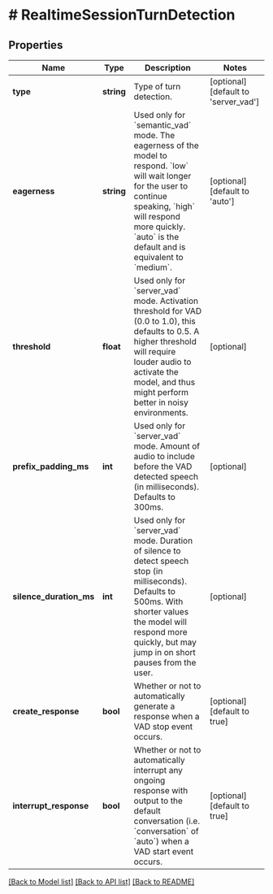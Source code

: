 # # RealtimeSessionTurnDetection

## Properties

Name | Type | Description | Notes
------------ | ------------- | ------------- | -------------
**type** | **string** | Type of turn detection. | [optional] [default to 'server_vad']
**eagerness** | **string** | Used only for &#x60;semantic_vad&#x60; mode. The eagerness of the model to respond. &#x60;low&#x60; will wait longer for the user to continue speaking, &#x60;high&#x60; will respond more quickly. &#x60;auto&#x60; is the default and is equivalent to &#x60;medium&#x60;. | [optional] [default to 'auto']
**threshold** | **float** | Used only for &#x60;server_vad&#x60; mode. Activation threshold for VAD (0.0 to 1.0), this defaults to 0.5. A  higher threshold will require louder audio to activate the model, and  thus might perform better in noisy environments. | [optional]
**prefix_padding_ms** | **int** | Used only for &#x60;server_vad&#x60; mode. Amount of audio to include before the VAD detected speech (in  milliseconds). Defaults to 300ms. | [optional]
**silence_duration_ms** | **int** | Used only for &#x60;server_vad&#x60; mode. Duration of silence to detect speech stop (in milliseconds). Defaults  to 500ms. With shorter values the model will respond more quickly,  but may jump in on short pauses from the user. | [optional]
**create_response** | **bool** | Whether or not to automatically generate a response when a VAD stop event occurs. | [optional] [default to true]
**interrupt_response** | **bool** | Whether or not to automatically interrupt any ongoing response with output to the default conversation (i.e. &#x60;conversation&#x60; of &#x60;auto&#x60;) when a VAD start event occurs. | [optional] [default to true]

[[Back to Model list]](../../README.md#models) [[Back to API list]](../../README.md#endpoints) [[Back to README]](../../README.md)
